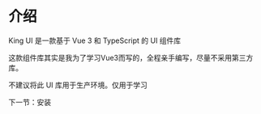 # 介绍

King UI 是一款基于 Vue 3 和 TypeScript 的 UI 组件库

这款组件库其实是我为了学习Vue3而写的，全程亲手编写，尽量不采用第三方库。

不建议将此 UI 库用于生产环境。仅用于学习

下一节：安装
